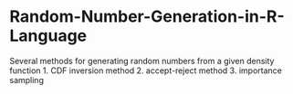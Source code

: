 # Random-Number-Generation-in-R-Language
Several methods for generating random numbers from a given density function 1. CDF inversion method 2. accept-reject method 3. importance sampling
